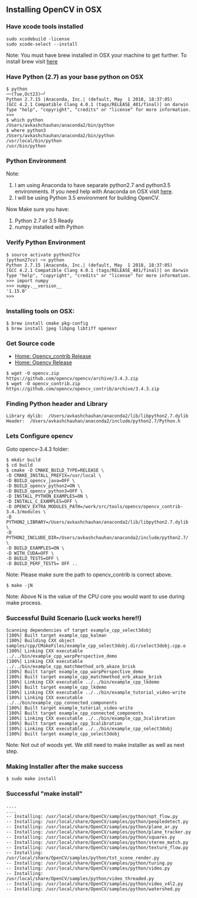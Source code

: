 ## Installing OpenCV in OSX ##

###  Have xcode tools installed ###
```
sudo xcodebuild -license
sudo xcode-select --install
```
Note: You must have brew installed in OSX your machine to get further. To install brew visit [here](https://brew.sh/)

### Have Python (2.7) as your base python on OSX ###
```
$ python                                                                                                               ──(Tue,Oct23)─┘
Python 2.7.15 |Anaconda, Inc.| (default, May  1 2018, 18:37:05)
[GCC 4.2.1 Compatible Clang 4.0.1 (tags/RELEASE_401/final)] on darwin
Type "help", "copyright", "credits" or "license" for more information.
>>>
$ which python
/Users/avkashchauhan/anaconda2/bin/python
$ where python3
/Users/avkashchauhan/anaconda2/bin/python
/usr/local/bin/python
/usr/bin/python
```


### Python Environment ###

Note: 
1. I am using Anaconda to have separate python2.7 and python3.5 environments. If you need help with Anaconda on OSX visit [here](https://github.com/Avkash/mldl/blob/master/pages/anaconda_tips.md).
2. I will be using Python 3.5 environment for building OpenCV. 

Now Make sure you have:
1. Python 2.7 or 3.5 Ready
2. numpy installed with Python

### Verify Python Environment ###
```
$ source activate python27cv
(python27cv) ─> python
Python 2.7.15 |Anaconda, Inc.| (default, May  1 2018, 18:37:05)
[GCC 4.2.1 Compatible Clang 4.0.1 (tags/RELEASE_401/final)] on darwin
Type "help", "copyright", "credits" or "license" for more information.
>>> import numpy
>>> numpy.__version__
'1.15.0'
>>>
```

### Installing tools on OSX: ###
```
$ brew install cmake pkg-config
$ brew install jpeg libpng libtiff openexr
```
### Get Source code ###

- [Home: Opencv_contrib Release](https://github.com/opencv/opencv_contrib/releases)
- [Home: Opencv Release](https://opencv.org/releases.html)


```
$ wget -O opencv.zip https://github.com/opencv/opencv/archive/3.4.3.zip
$ wget -O opencv_contrib.zip https://github.com/opencv/opencv_contrib/archive/3.4.3.zip

```
### Finding Python header and Library ###

```
Library dylib:  /Users/avkashchauhan/anaconda2/lib/libpython2.7.dylib
Header:  /Users/avkashchauhan/anaconda2/include/python2.7/Python.h
```


### Lets Configure opencv ###

Goto opencv-3.4.3 folder:
```
$ mkdir build
$ cd build
$ cmake -D CMAKE_BUILD_TYPE=RELEASE \
-D CMAKE_INSTALL_PREFIX=/usr/local \
-D BUILD_opencv_java=OFF \
-D BUILD_opencv_python2=ON \
-D BUILD_opencv_python3=OFF \
-D INSTALL_PYTHON_EXAMPLES=ON \
-D INSTALL_C_EXAMPLES=OFF \
-D OPENCV_EXTRA_MODULES_PATH=/work/src/tools/opencv/opencv_contrib-3.4.3/modules \
-D PYTHON2_LIBRARY=/Users/avkashchauhan/anaconda2/lib/libpython2.7.dylib \
-D PYTHON2_INCLUDE_DIR=/Users/avkashchauhan/anaconda2/include/python2.7/ \
-D BUILD_EXAMPLES=ON \
-D WITH_CUDA=OFF \
-D BUILD_TESTS=OFF \
-D BUILD_PERF_TESTS= OFF ..
```
Note: Please make sure the path to opencv_contrib is correct above. 

```
$ make -jN
```
Note: Above N is the value of the CPU core you would want to use during make process.

### Successful Build Scenario (Luck works here!!) ###
```
Scanning dependencies of target example_cpp_select3dobj
[100%] Built target example_cpp_kalman
[100%] Building CXX object samples/cpp/CMakeFiles/example_cpp_select3dobj.dir/select3dobj.cpp.o
[100%] Linking CXX executable ../../bin/example_cpp_warpPerspective_demo
[100%] Linking CXX executable ../../bin/example_cpp_matchmethod_orb_akaze_brisk
[100%] Built target example_cpp_warpPerspective_demo
[100%] Built target example_cpp_matchmethod_orb_akaze_brisk
[100%] Linking CXX executable ../../bin/example_cpp_lkdemo
[100%] Built target example_cpp_lkdemo
[100%] Linking CXX executable ../../bin/example_tutorial_video-write
[100%] Linking CXX executable ../../bin/example_cpp_connected_components
[100%] Built target example_tutorial_video-write
[100%] Built target example_cpp_connected_components
[100%] Linking CXX executable ../../bin/example_cpp_3calibration
[100%] Built target example_cpp_3calibration
[100%] Linking CXX executable ../../bin/example_cpp_select3dobj
[100%] Built target example_cpp_select3dobj
```
Note: Not out of woods yet. We still need to make installer as well as next step.

### Making Installer after the make success ###
```
$ sudo make install
```

### Successful "make install" ###
```
....
....
-- Installing: /usr/local/share/OpenCV/samples/python/opt_flow.py
-- Installing: /usr/local/share/OpenCV/samples/python/peopledetect.py
-- Installing: /usr/local/share/OpenCV/samples/python/plane_ar.py
-- Installing: /usr/local/share/OpenCV/samples/python/plane_tracker.py
-- Installing: /usr/local/share/OpenCV/samples/python/squares.py
-- Installing: /usr/local/share/OpenCV/samples/python/stereo_match.py
-- Installing: /usr/local/share/OpenCV/samples/python/texture_flow.py
-- Installing: /usr/local/share/OpenCV/samples/python/tst_scene_render.py
-- Installing: /usr/local/share/OpenCV/samples/python/turing.py
-- Installing: /usr/local/share/OpenCV/samples/python/video.py
-- Installing: /usr/local/share/OpenCV/samples/python/video_threaded.py
-- Installing: /usr/local/share/OpenCV/samples/python/video_v4l2.py
-- Installing: /usr/local/share/OpenCV/samples/python/watershed.py
```




